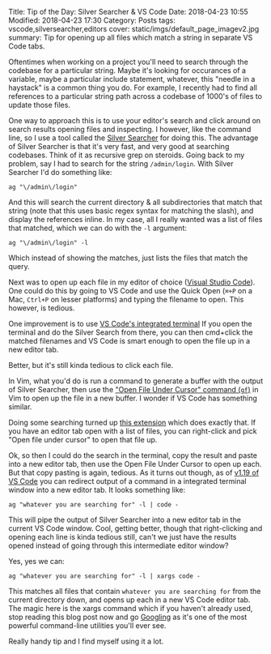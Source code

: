 Title: Tip of the Day: Silver Searcher & VS Code
Date: 2018-04-23 10:55
Modified: 2018-04-23 17:30
Category: Posts
tags: vscode,silversearcher,editors
cover: static/imgs/default_page_imagev2.jpg
summary: Tip for opening up all files which match a string in separate VS Code tabs.

Oftentimes when working on a project you'll need to search through the codebase for
a particular string.  Maybe it's looking for occurances of a variable, maybe a particular
include statement, whatever, this "needle in a haystack" is a common thing you do.
For example, I recently had to find all references to a particular string path across
a codebase of 1000's of files to update those files.

One way to approach this is to use your editor's search and click around on search
results opening files and inspecting.  I however, like the command line, so I use
a tool called the [Silver Searcher](https://github.com/ggreer/the_silver_searcher)
for doing this.  The advantage of Silver Searcher is that it's very fast, and very
good at searching codebases.  Think of it as recursive grep on steroids.  Going
back to my problem, say I had to search for the string `/admin/login`.  With
Silver Searcher I'd do something like:

```shell
ag "\/admin\/login"
```

And this will search the current directory & all subdirectories that match that
string (note that this uses basic regex syntax for matching the slash), and display
the references inline.  In my case, all I really wanted was a list of files that
matched, which we can do with the `-l` argument:

```shell
ag "\/admin\/login" -l
```

Which instead of showing the matches, just lists the files that match the query.

Next was to open up each file in my editor of choice
([Visual Studio Code](https://code.visualstudio.com/)).  One could do this by
going to VS Code and use the Quick Open (`⌘+P` on a Mac, `Ctrl+P` on lesser
platforms) and typing the filename to open.  This however, is tedious.

One improvement is to use
[VS Code's integrated terminal](https://code.visualstudio.com/docs/editor/integrated-terminal)
If you open the terminal and do the Silver Search from there, you can then cmd+click
the matched filenames and VS Code is smart enough to open the file up in a new
editor tab.

Better, but it's still kinda tedious to click each file.

In Vim, what you'd do is run a command to generate a buffer with the output of Silver
Searcher, then use the
["Open File Under Cursor" command (`gf`)](http://vim.wikia.com/wiki/Open_file_under_cursor)
in Vim to open up the file in a new buffer.  I wonder if VS Code has something similar.

Doing some searching turned up
[this extension](https://marketplace.visualstudio.com/items?itemName=Fr43nk.seito-openfile)
which does exactly that.  If you have an editor tab open with a list of files, you can
right-click and pick "Open file under cursor" to open that file up.

Ok, so then I could do the search in the terminal, copy the result and paste into a new
editor tab, then use the Open File Under Cursor to open up each.  But that copy pasting
is again, tedious.  As it turns out though, as of
[v1.19 of VS Code](https://code.visualstudio.com/updates/v1_19#_pipe-output-directly-into-vs-code)
you can redirect
output of a command in a integrated terminal window into a new editor tab.  It looks
something like:

```shell
ag "whatever you are searching for" -l | code -
```

This will pipe the output of Silver Searcher into a new editor tab in the current VS
Code window.  Cool, getting better, though that right-clicking and opening each line
is kinda tedious still, can't we just have the results opened instead of going through
this intermediate editor window?

Yes, yes we can:

```shell
ag "whatever you are searching for" -l | xargs code -
```

This matches all files that contain `whatever you are searching for` from the current
directory down, and opens up each in a new VS Code editor tab.  The magic here is the
xargs command which if you haven't already used, stop reading this
blog post now and go [Googling](http://lmgtfy.com/?q=xargs) as it's one of the most powerful
command-line utilities you'll ever see.

Really handy tip and I find myself using it a lot.
